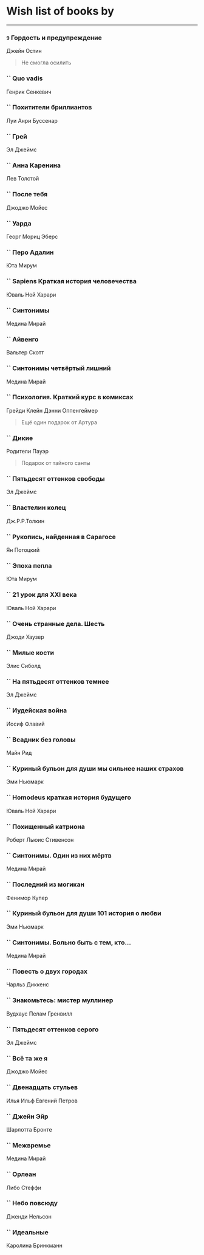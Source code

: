 # Wish list of books by [](http://vk.com/id128917939)
---

### `9` Гордость и предупреждение
Джейн Остин
> Не смогла осилить

### `` Quo vadis
Генрик Сенкевич

### `` Похитители бриллиантов
Луи Анри Буссенар

### `` Грей
Эл Джеймс

### `` Анна Каренина
Лев Толстой

### `` После тебя
Джоджо Мойес

### `` Уарда
Георг Мориц Эберс

### `` Перо Адалин
Юта Мирум

### `` Sapiens Краткая история человечества
Юваль Ной Харари

### `` Синтонимы
Медина Мирай

### `` Айвенго
Вальтер Скотт

### `` Синтонимы четвёртый лишний
Медина Мирай

### `` Психология. Краткий курс в комиксах
Грейди Клейн Дэнни Оппенгеймер
> Ещё один подарок от Артура

### `` Дикие
Родители Пауэр
> Подарок от тайного санты

### `` Пятьдесят оттенков свободы
Эл Джеймс

### `` Властелин колец
Дж.Р.Р.Толкин

### `` Рукопись, найденная в Сарагосе
Ян Потоцкий

### `` Эпоха пепла
Юта Мирум

### `` 21 урок для XXI века
Юваль Ной Харари

### `` Очень странные дела. Шесть
Джоди Хаузер

### `` Милые кости
Элис Сиболд

### `` На пятьдесят оттенков темнее
Эл Джеймс

### `` Иудейская война
Иосиф Флавий

### `` Всадник без головы
Майн Рид

### `` Куриный бульон для души мы сильнее наших страхов
Эми Ньюмарк

### `` Homodeus краткая история будущего
Юваль Ной Харари

### `` Похищенный катриона
Роберт Льюис Стивенсон

### `` Синтонимы. Один из них мёртв
Медина Мирай

### `` Последний из могикан
Фенимор Купер

### `` Куриный бульон для души 101 история о любви
Эми Ньюмарк

### `` Синтонимы. Больно быть с тем, кто...
Медина Мирай

### `` Повесть о двух городах
Чарльз Диккенс

### `` Знакомьтесь: мистер муллинер
Вудхаус Пелам Гренвилл

### `` Пятьдесят оттенков серого
Эл Джеймс

### `` Всё та же я
Джоджо Мойес

### `` Двенадцать стульев
Илья Ильф Евгений Петров

### `` Джейн Эйр
Шарлотта Бронте

### `` Межвремье
Медина Мирай

### `` Орлеан
Либо Стеффи

### `` Небо повсюду
Дженди Нельсон

### `` Идеальные
Каролина Бринкманн

